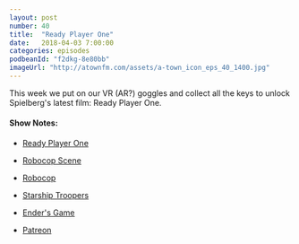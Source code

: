 ```yaml
---
layout: post
number: 40
title:  "Ready Player One"
date:   2018-04-03 7:00:00
categories: episodes
podbeanId: "f2dkg-8e80bb"
imageUrl: "http://atownfm.com/assets/a-town_icon_eps_40_1400.jpg"
---
```


This week we put on our VR (AR?) goggles and collect all the keys to unlock Spielberg's latest film: Ready Player One.

<!-- excerpt-end -->

#### Show Notes:
- [Ready Player One](http://www.imdb.com/title/tt1677720/)
- [Robocop Scene](https://www.youtube.com/watch?v=mrXfh4hENKs)
- [Robocop](http://www.imdb.com/title/tt0093870/?ref_=nv_sr_2)
- [Starship Troopers](http://www.imdb.com/title/tt0120201/?ref_=nv_sr_1)
- [Ender's Game](http://www.imdb.com/title/tt1731141/?ref_=nv_sr_1)

- [Patreon](https://www.patreon.com/atownfm)